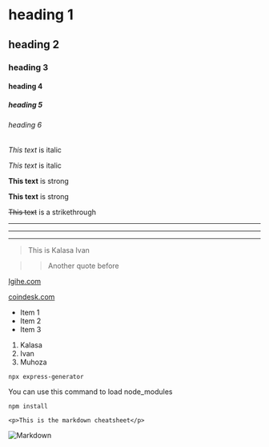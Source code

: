 <!-- Headings -->
# heading 1
## heading 2
### heading 3
#### heading 4
##### heading 5
###### heading 6

<!-- Italics -->
*This text* is italic

_This text_ is italic

<!-- Strong -->

**This text** is strong

__This text__ is strong

<!-- Striketrough -->

~~This text~~ is a strikethrough

<!-- The horizontal rule -->

___
---
***

<!-- The blockquote -->

>This is Kalasa Ivan

>>Another quote before

<!-- Links -->

[Igihe.com](https://igihe.com
"Amakuru")

[coindesk.com](https://coindesk.com)

<!-- UL -->
* Item 1 
* Item 2
* Item 3


<!-- OL -->
1. Kalasa
1. Ivan
1. Muhoza

<!-- Inline codeblock -->

`npx express-generator` 

You can use this command to load node_modules

`npm install`

`<p>This is the markdown cheatsheet</p>` 

<!-- Images -->

![Markdown](https://markdown-here.com/img/icon256.png "markdown logo")


